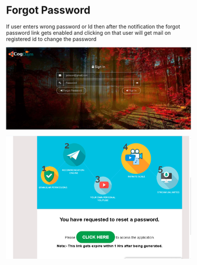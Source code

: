 # Forgot Password

If user enters wrong password or Id then after the notification the forgot password link gets enabled and clicking on that user will get mail on registered id to change the password

![](../.gitbook/assets/image%20%2898%29.png)

![](../.gitbook/assets/image%20%28104%29.png)





